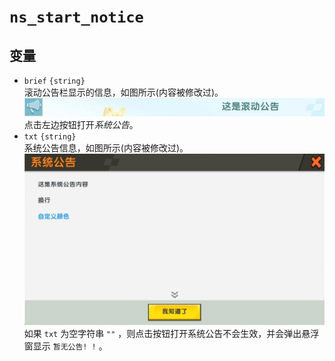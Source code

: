 # `ns_start_notice`
<!-- 暂未完成 -->
## 变量
- `brief` `{string}`  
滚动公告栏显示的信息，如图所示(内容被修改过)。  
![滚动公告栏](./img/ns_start_notice.brief.jpg)  
点击左边按钮打开*系统公告*。  
- `txt` `{string}`  
系统公告信息，如图所示(内容被修改过)。  
![系统公告信息](./img/ns_start_notice.txt.jpg)  
如果 `txt` 为空字符串 `""` ，则点击按钮打开系统公告不会生效，并会弹出悬浮窗显示 `暂无公告! !` 。  
